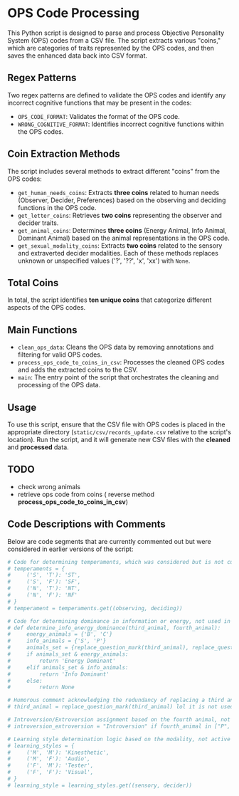 # OPS Code Processing
This Python script is designed to parse and process Objective Personality System (OPS) codes from a CSV file. The script extracts various "coins," which are categories of traits represented by the OPS codes, and then saves the enhanced data back into CSV format.

## Regex Patterns
Two regex patterns are defined to validate the OPS codes and identify any incorrect cognitive functions that may be present in the codes:
- `OPS_CODE_FORMAT`: Validates the format of the OPS code.
- `WRONG_COGNITIVE_FORMAT`: Identifies incorrect cognitive functions within the OPS codes.

## Coin Extraction Methods
The script includes several methods to extract different "coins" from the OPS codes:
- `get_human_needs_coins`: Extracts **three coins** related to human needs (Observer, Decider, Preferences) based on the observing and deciding functions in the OPS code.
- `get_letter_coins`: Retrieves **two coins** representing the observer and decider traits.
- `get_animal_coins`: Determines **three coins** (Energy Animal, Info Animal, Dominant Animal) based on the animal representations in the OPS code.
- `get_sexual_modality_coins`: Extracts **two coins** related to the sensory and extraverted decider modalities.
Each of these methods replaces unknown or unspecified values ('?', '??', 'x', 'xx') with `None`.

## Total Coins
In total, the script identifies **ten unique coins** that categorize different aspects of the OPS codes.

## Main Functions
- `clean_ops_data`: Cleans the OPS data by removing annotations and filtering for valid OPS codes.
- `process_ops_code_to_coins_in_csv`: Processes the cleaned OPS codes and adds the extracted coins to the CSV.
- `main`: The entry point of the script that orchestrates the cleaning and processing of the OPS data.

## Usage
To use this script, ensure that the CSV file with OPS codes is placed in the appropriate directory (`static/csv/records_update.csv` relative to the script's location). Run the script, and it will generate new CSV files with the **cleaned** and **processed** data.

## TODO
- check wrong animals
- retrieve ops code from coins ( reverse method **process_ops_code_to_coins_in_csv**)
## Code Descriptions with Comments
Below are code segments that are currently commented out but were considered in earlier versions of the script:

```python
# Code for determining temperaments, which was considered but is not currently in use.
# temperaments = {
#     ('S', 'T'): 'ST',
#     ('S', 'F'): 'SF',
#     ('N', 'T'): 'NT',
#     ('N', 'F'): 'NF'
# }
# temperament = temperaments.get((observing, deciding))

# Code for determining dominance in information or energy, not used in the current version.
# def determine_info_energy_dominance(third_animal, fourth_animal):
#     energy_animals = {'B', 'C'}
#     info_animals = {'S', 'P'}
#     animals_set = {replace_question_mark(third_animal), replace_question_mark(fourth_animal)}
#     if animals_set & energy_animals:
#         return 'Energy Dominant'
#     elif animals_set & info_animals:
#         return 'Info Dominant'
#     else:
#         return None

# Humorous comment acknowledging the redundancy of replacing a third animal, which isn't used.
# third_animal = replace_question_mark(third_animal) lol it is not used ( stupid system XD)

# Introversion/Extroversion assignment based on the fourth animal, not currently implemented.
# introversion_extroversion = "Introversion" if fourth_animal in ["P", "B"] else "Extroversion"

# Learning style determination logic based on the modality, not active in the current script.
# learning_styles = {
#     ('M', 'M'): 'Kinesthetic',
#     ('M', 'F'): 'Audio',
#     ('F', 'M'): 'Tester',
#     ('F', 'F'): 'Visual',
# }
# learning_style = learning_styles.get((sensory, decider))